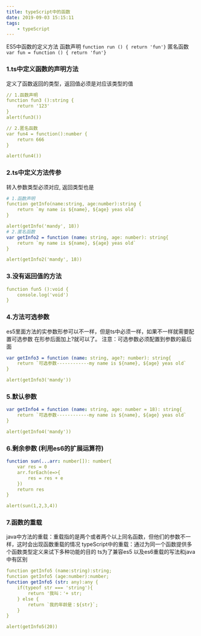 ```yaml
---
title: typeScript中的函数
date: 2019-09-03 15:15:11
tags:
    - typeScript
---
```


ES5中函数的定义方法
函数声明
`function run () { return 'fun'}`
匿名函数
`var fun = function () { return 'fun'}`


### 1.ts中定义函数的声明方法
定义了函数返回的类型，返回值必须是对应该类型的值
```yaml
// 1.函数声明
function fun3 ():string {
    return '123'
}
alert(fun3())

// 2.匿名函数
var fun4 = function():number {
    return 666
}

alert(fun4())
```

### 2.ts中定义方法传参
转入参数类型必须对应, 返回类型也是
```yaml
# 1.函数声明
function getInfo(name:string, age:number):string {
    return `my name is ${name}, ${age} yeas old`
}

alert(getInfo('mandy', 18))
# 2.匿名函数
var getInfo2 = function (name: string, age: number): string{
    return `my name is ${name}, ${age} yeas old`
}

alert(getInfo2('mandy', 18))
```
### 3.没有返回值的方法
```yaml
function fun5 ():void {
    console.log('void')
}
```

### 4.方法可选参数
es5里面方法的实参数形参可以不一样，但是ts中必须一样，如果不一样就需要配置可选参数
在形参后面加上?就可以了。 注意：可选参数必须配置到参数的最后面

```yaml
var getInfo3 = function (name: string, age?: number): string{
    return `可选参数------------my name is ${name}, ${age} yeas old`
}

alert(getInfo3('mandy'))
```
### 5.默认参数
```yaml
var getInfo4 = function (name: string, age: number = 18): string{
    return `可选参数------------my name is ${name}, ${age} yeas old`
}

alert(getInfo4('mandy'))

```

### 6.剩余参数 (利用es6的扩展运算符)
```yaml
function sun(...arr: number[]): number{
    var res = 0
    arr.forEach(e=>{
        res = res + e
    })
    return res
}

alert(sun(1,2,3,4))
```

### 7.函数的重载
java中方法的重载：重载指的是两个或者两个以上同名函数，但他们的参数不一样，这时会出现函数重载的情况
typeScript中的重载：通过为同一个函数提供多个函数类型定义来试下多种功能的目的
ts为了兼容es5 以及es6重载的写法和java中有区别
```yaml
function getInfo5 (name:string):string;
function getInfo5 (age:number):number;
function getInfo5 (str: any):any {
    if(typeof str === 'string'){
        return '我叫：'+ str;
    } else {
        return `我的年龄是：${str}`;
    }
}

alert(getInfo5(20))
```
